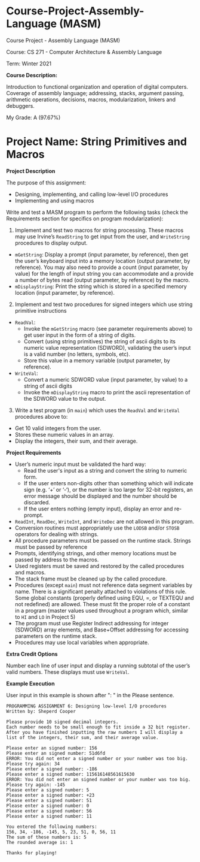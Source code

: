 # Course-Project-Assembly-Language (MASM)
Course Project - Assembly Language (MASM)

Course: CS 271 - Computer Architecture & Assembly Language

Term: Winter 2021

**Course Description:**

Introduction to functional organization and operation of digital computers. Coverage of assembly language; addressing, stacks, argument passing, arithmetic operations, decisions, macros, modularization, linkers and debuggers.

My Grade: A (97.67%)

# Project Name: String Primitives and Macros
**Project Description**

The purpose of this assignment:
* Designing, implementing, and calling low-level I/O procedures
* Implementing and using macros

Write and test a MASM program to perform the following tasks (check the Requirements section for specifics on program modularization):

1. Implement and test two macros for string processing. These macros may use Irvine’s `ReadString` to get input from the user, and `WriteString` procedures to display output.
* `mGetString`:  Display a prompt (input parameter, by reference), then get the user’s keyboard input into a memory location (output parameter, by reference). You may also need to provide a count (input parameter, by value) for the length of input string you can accommodate and a provide a number of bytes read (output parameter, by reference) by the macro.
* `mDisplayString`:  Print the string which is stored in a specified memory location (input parameter, by reference).

2. Implement and test two procedures for signed integers which use string primitive instructions
* `ReadVal`: 
  * Invoke the `mGetString` macro (see parameter requirements above) to get user input in the form of a string of digits.
  * Convert (using string primitives) the string of ascii digits to its numeric value representation (SDWORD), validating the user’s input is a valid number (no letters, symbols, etc).
  * Store this value in a memory variable (output parameter, by reference). 
* `WriteVal`: 
  * Convert a numeric SDWORD value (input parameter, by value) to a string of ascii digits
  * Invoke the `mDisplayString` macro to print the ascii representation of the SDWORD value to the output.

3. Write a test program (in `main`) which uses the `ReadVal` and `WriteVal` procedures above to:
* Get 10 valid integers from the user.
* Stores these numeric values in an array.
* Display the integers, their sum, and their average.

**Project Requirements**

* User’s numeric input must be validated the hard way:
  * Read the user's input as a string and convert the string to numeric form.
  * If the user enters non-digits other than something which will indicate sign (e.g. ‘+’ or ‘-‘), or the number is too large for 32-bit registers, an error message should be displayed and the number should be discarded.
  * If the user enters nothing (empty input), display an error and re-prompt.
* `ReadInt`, `ReadDec`, `WriteInt`, and `WriteDec` are not allowed in this program.
* Conversion routines must appropriately use the `LODSB` and/or `STOSB` operators for dealing with strings.
* All procedure parameters must be passed on the runtime stack. Strings must be passed by reference
* Prompts, identifying strings, and other memory locations must be passed by address to the macros.
* Used registers must be saved and restored by the called procedures and macros.
* The stack frame must be cleaned up by the called procedure.
* Procedures (except `main`) must not reference data segment variables by name. There is a significant penalty attached to violations of this rule.  Some global constants (properly defined using EQU, =, or TEXTEQU and not redefined) are allowed. These must fit the proper role of a constant in a program (master values used throughout a program which, similar to `HI` and `LO` in Project 5)
* The program must use Register Indirect addressing for integer (SDWORD) array elements, and Base+Offset addressing for accessing parameters on the runtime stack.
* Procedures may use local variables when appropriate.

**Extra Credit Options**

Number each line of user input and display a running subtotal of the user’s valid numbers. These displays must use `WriteVal`. 

**Example Execution**

User input in this example is shown after ": " in the Please sentence.

```
PROGRAMMING ASSIGNMENT 6: Designing low-level I/O procedures 
Written by: Sheperd Cooper 
 
Please provide 10 signed decimal integers.  
Each number needs to be small enough to fit inside a 32 bit register. After you have finished inputting the raw numbers I will display a list of the integers, their sum, and their average value. 
 
Please enter an signed number: 156 
Please enter an signed number: 51d6fd 
ERROR: You did not enter a signed number or your number was too big. 
Please try again: 34 
Please enter a signed number: -186 
Please enter a signed number: 115616148561615630 
ERROR: You did not enter an signed number or your number was too big. 
Please try again: -145
Please enter a signed number: 5 
Please enter a signed number: +23 
Please enter a signed number: 51 
Please enter a signed number: 0 
Please enter a signed number: 56 
Please enter a signed number: 11 
 
You entered the following numbers: 
156, 34, -186, -145, 5, 23, 51, 0, 56, 11 
The sum of these numbers is: 5 
The rounded average is: 1 
 
Thanks for playing! 
```
